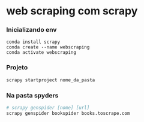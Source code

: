 # web scraping com scrapy


### Inicializando env
```
conda install scrapy
conda create --name webscraping
conda activate webscraping       
```

### Projeto
```bash
scrapy startproject nome_da_pasta
```

### Na pasta spyders
``` bash
# scrapy genspider [nome] [url]
scrapy genspider bookspider books.toscrape.com
```